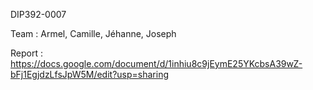 DIP392-0007

Team : Armel, Camille, Jéhanne, Joseph 


Report : https://docs.google.com/document/d/1inhiu8c9jEymE25YKcbsA39wZ-bFj1EgjdzLfsJpW5M/edit?usp=sharing
